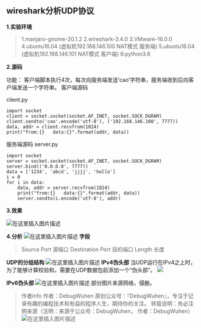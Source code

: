 ## wireshark分析UDP协议
**1.实验环境**
>1.manjaro-gnome-20.1.2
>2.wireshark-3.4.0
>3.VMware-16.0.0
>4.ubuntu16.04 (虚拟机192.168.146.100 NAT模式 服务端)
>5.ubuntu16.04 (虚拟机192.168.146.101 NAT模式 客户端)
>6.python3.8

**2.源码**

功能：
客户端脚本执行4次，每次向服务端发送‘cao’字符串，服务端收到后向客户端发送一个字符串。
客户端源码


client.py
```
import socket
client = socket.socket(socket.AF_INET, socket.SOCK_DGRAM)
client.sendto('cao'.encode('utf-8'), ('192.168.146.100', 7777))
data, addr = client.recvfrom(1024)
print("from:{}   data:{}".format(addr, data))
```

服务端源码
server.py
```
import socket
server = socket.socket(socket.AF_INET, socket.SOCK_DGRAM)
server.bind(('0.0.0.0', 7777))
data = ['1234', 'abcd', 'jjjj', 'hello']
i = 0
for i in data:
    data, addr = server.recvfrom(1024)
    print("from:{}   data:{}".format(addr, data))
    server.sendto(i.encode('utf-8'), addr)
```

**3.效果**

![在这里插入图片描述](https://img-blog.csdnimg.cn/20201214013231860.png?x-oss-process=image/watermark,type_ZmFuZ3poZW5naGVpdGk,shadow_10,text_aHR0cHM6Ly9ibG9nLmNzZG4ubmV0L3FxXzQzOTM4MDUy,size_16,color_FFFFFF,t_70)

**4.分析**
![在这里插入图片描述](https://img-blog.csdnimg.cn/20201214013610602.png?x-oss-process=image/watermark,type_ZmFuZ3poZW5naGVpdGk,shadow_10,text_aHR0cHM6Ly9ibG9nLmNzZG4ubmV0L3FxXzQzOTM4MDUy,size_16,color_FFFFFF,t_70)
**字段**
>Source Port   源端口
>Destination Port  目的端口
>Length 长度

**UDP的分组结构**
![在这里插入图片描述](https://img-blog.csdnimg.cn/20201214013858324.png)
**IPv4伪头部**
当UDP运行在IPv4之上时，为了能够计算校验和，需要在UDP数据包前添加一个“伪头部”。
![
](https://img-blog.csdnimg.cn/2020121401394359.png?x-oss-process=image/watermark,type_ZmFuZ3poZW5naGVpdGk,shadow_10,text_aHR0cHM6Ly9ibG9nLmNzZG4ubmV0L3FxXzQzOTM4MDUy,size_16,color_FFFFFF,t_70)

**IPv6伪头部**
![在这里插入图片描述](https://img-blog.csdnimg.cn/20201214014049323.png?x-oss-process=image/watermark,type_ZmFuZ3poZW5naGVpdGk,shadow_10,text_aHR0cHM6Ly9ibG9nLmNzZG4ubmV0L3FxXzQzOTM4MDUy,size_16,color_FFFFFF,t_70)
部分图片来源网络，侵删。

>作者info
作者：DebugWuhen
原创公众号：『DebugWuhen』，专注于记录有趣的编程技术和有益的程序人生，期待你的关注。
转载说明：务必注明来源（注明：来源于公众号：DebugWuhen， 作者：DebugWuhen）
![在这里插入图片描述](https://img-blog.csdnimg.cn/20200706013520101.png?x-oss-process=image/watermark,type_ZmFuZ3poZW5naGVpdGk,shadow_10,text_aHR0cHM6Ly9ibG9nLmNzZG4ubmV0L3FxXzQzOTM4MDUy,size_16,color_FFFFFF,t_70)